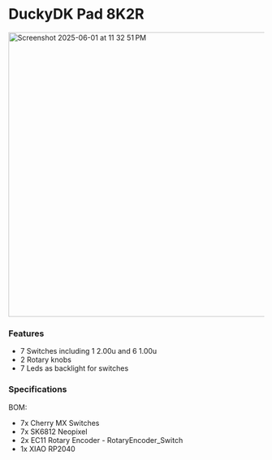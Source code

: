 # DuckyDK Pad 8K2R

<img width="561" alt="Screenshot 2025-06-01 at 11 32 51 PM" src="https://github.com/user-attachments/assets/9705c22d-86f7-453a-9897-639602a7339f" />

### Features
- 7 Switches including 1 2.00u and 6 1.00u
- 2 Rotary knobs 
- 7 Leds as backlight for switches

### Specifications
BOM:
- 7x Cherry MX Switches
- 7x SK6812 Neopixel
- 2x EC11 Rotary Encoder - RotaryEncoder_Switch
- 1x XIAO RP2040
